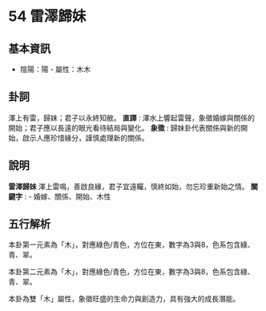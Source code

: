 # 54 雷澤歸妹

## 基本資訊
- 陰陽：陽 - 屬性：木木 
## 卦詞
澤上有雷，歸妹；君子以永終知敝。
 **直譯** : 澤水上響起雷聲，象徵婚嫁與關係的開始；君子應以長遠的眼光看待結局與變化。
 **象徵** : 歸妹卦代表關係與新的開始，啟示人應珍惜緣分，謹慎處理新的關係。
## 說明
**雷澤歸妹** 澤上雷鳴，善啟良緣，君子宜遠矚，慎終如始，勿忘珍重新始之情。
**關鍵字** : - 婚嫁、關係、開始、木性
## 五行解析
本卦第一元素為「木」，對應綠色/青色，方位在東，數字為3與8，色系包含綠、青、翠。

本卦第二元素為「木」，對應綠色/青色，方位在東，數字為3與8，色系包含綠、青、翠。

本卦為雙「木」屬性，象徵旺盛的生命力與創造力，具有強大的成長潛能。

